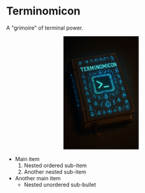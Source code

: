 
# Terminomicon
A "grimoire" of terminal power.

<p align="center">
  <img src="https://raw.githubusercontent.com/AlteredAdmin/Terminomicon/refs/heads/main/Terminomicon.jpg" alt="Terminomicon Book" height="300"/>
</p>

- Main item
    1. Nested ordered sub-item
    2. Another nested sub-item
- Another main item
    - Nested unordered sub-bullet

